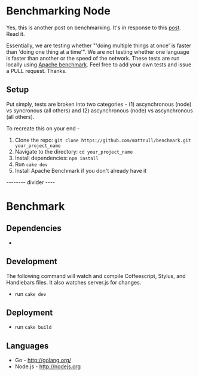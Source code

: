 # Benchmarking Node

Yes, this is another post on benchmarking. It's in response to this [post](http://philsturgeon.co.uk/blog/2013/11/benchmarking-codswallop-nodejs-v-php). Read it. 

Essentially, we are testing whether "'doing multiple things at once' is faster than 'doing one thing at a time'". We are not testing whether one language is faster than another or the speed of the network. These tests are run locally using [Apache benchmark](http://httpd.apache.org/docs/2.2/programs/ab.html). Feel free to add your own tests and issue a PULL request. Thanks.

## Setup

Put simply, tests are broken into two categories - (1) ascynchronous (node) vs syncronous (all others) and (2) ascynchronous (node) vs ascynchronous (all others). 

To recreate this on your end - 
1. Clone the repo: `git clone https://github.com/mattnull/benchmark.git your_project_name`
2. Navigate to the directory: `cd your_project_name`
3. Install dependencies: `npm install`
4. Run `cake dev`
5. Install Apache Benchmark if you don't already have it

-------- divider ---- 

# Benchmark



## Dependencies
* 

## Development

The following command will watch and compile Coffeescript, Stylus, and Handlebars files. It also watches server.js for changes.

* run `cake dev`

## Deployment

* run `cake build`

## Languages
* Go - http://golang.org/
* Node.js - http://nodejs.org

